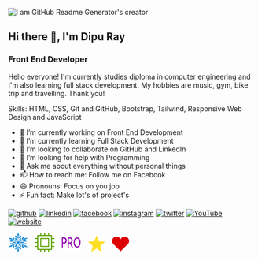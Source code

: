 ![I am GitHub Readme Generator's creator](https://scontent.fdac155-1.fna.fbcdn.net/v/t39.30808-6/331789809_1085582382838275_5625607036575890567_n.jpg?_nc_cat=103&ccb=1-7&_nc_sid=dd5e9f&_nc_eui2=AeFGBtiJQ4X0CzoByI4247vD30pe8vzwzkDfSl7y_PDOQI9_O9-fUL0ZZSGHrGt9H8iHPTD7Qa_w1NfI9EHvk0C1&_nc_ohc=Z_YHOmS29g8AX-FMsiE&_nc_ht=scontent.fdac155-1.fna&oh=00_AfCuFon7WwiaD-qYzH0CrqgGHS0flRYVHn8bqSxCf3Xedg&oe=65C1AFDF)

## Hi there 👋, I'm Dipu Ray
### Front End Developer

Hello everyone! I'm currently studies diploma in computer engineering and I'm also learning full stack development. My hobbies are music, gym, bike trip and travelling. Thank you!

Skills: HTML, CSS, Git and GitHub, Bootstrap, Tailwind, Responsive Web Design and JavaScript

- 🔭 I’m currently working on Front End Development 
- 🌱 I’m currently learning Full Stack Development 
- 👯 I’m looking to collaborate on GitHub and LinkedIn 
- 🤔 I’m looking for help with Programming 
- 💬 Ask me about everything without personal things 
- 📫 How to reach me: Follow me on Facebook 
- 😄 Pronouns: Focus on you job 
- ⚡ Fun fact: Make lot's of project's 


[<img src='https://cdn.jsdelivr.net/npm/simple-icons@3.0.1/icons/github.svg' alt='github' height='40'>](https://github.com/https://github.com/dipu-ray)  [<img src='https://cdn.jsdelivr.net/npm/simple-icons@3.0.1/icons/linkedin.svg' alt='linkedin' height='40'>](https://www.linkedin.com/in/https://www.linkedin.com/in/dipu-ray//)  [<img src='https://cdn.jsdelivr.net/npm/simple-icons@3.0.1/icons/facebook.svg' alt='facebook' height='40'>](https://www.facebook.com/https://www.facebook.com/dipu.591)  [<img src='https://cdn.jsdelivr.net/npm/simple-icons@3.0.1/icons/instagram.svg' alt='instagram' height='40'>](https://www.instagram.com/https://www.instagram.com/dipu_ray.16//)  [<img src='https://cdn.jsdelivr.net/npm/simple-icons@3.0.1/icons/twitter.svg' alt='twitter' height='40'>](https://twitter.com/https://twitter.com/dipu_ray23)  [<img src='https://cdn.jsdelivr.net/npm/simple-icons@3.0.1/icons/youtube.svg' alt='YouTube' height='40'>](https://www.youtube.com/channel/UC_0sfKJWcW5sUEaGuFKQShg)  [<img src='https://cdn.jsdelivr.net/npm/simple-icons@3.0.1/icons/icloud.svg' alt='website' height='40'>](https://dipu-ray.github.io/personal-website/)  

<a href='https://archiveprogram.github.com/'><img src='https://raw.githubusercontent.com/acervenky/animated-github-badges/master/assets/acbadge.gif' width='40' height='40'></a> <a href='https://docs.github.com/en/developers'><img src='https://raw.githubusercontent.com/acervenky/animated-github-badges/master/assets/devbadge.gif' width='40' height='40'></a> <a href='https://github.com/pricing'><img src='https://raw.githubusercontent.com/acervenky/animated-github-badges/master/assets/pro.gif' width='40' height='40'></a> <a href='https://stars.github.com/'><img src='https://raw.githubusercontent.com/acervenky/animated-github-badges/master/assets/starbadge.gif' width='35' height='35'></a> <a href='https://docs.github.com/en/github/supporting-the-open-source-community-with-github-sponsors'><img src='https://raw.githubusercontent.com/acervenky/animated-github-badges/master/assets/sponsorbadge.gif' width='35' height='35'></a> 

